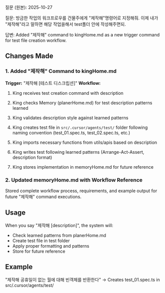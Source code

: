 질문 (원본):
2025-10-27

질문: 방금한 작업의 워크프로우를 건물주에게 "제작해"명령어로 지정해줘.
이제 내가 "제작해"라고 말하면 해당 작업을해서 test폴더 안에 작성해주면되.

답변:
Added "제작해" command to kingHome.md as a new trigger command for test file creation workflow.

<!-- 테스트 파일 생성 워크플로를 위한 새 트리거 명령 "제작해"를 kingHome.md에 추가했습니다. -->

## Changes Made
<!-- 변경 사항 -->

### 1. Added "제작해" Command to kingHome.md
<!-- kingHome.md에 "제작해" 명령 추가 -->

**Trigger:** "제작해 [테스트 디스크립션]"
**Workflow:**
1. King receives test creation command with description
<!-- 1. 건물주가 디스크립션이 포함된 테스트 생성 명령을 받습니다 -->
2. King checks Memory (planerHome.md) for test description patterns learned
<!-- 2. 건물주가 세월이(planerHome.md)에서 학습한 테스트 디스크립션 패턴을 확인 -->
3. King validates description style against learned patterns
<!-- 3. 건물주가 학습한 패턴에 대해 디스크립션 스타일 검증 -->
4. King creates test file in `src/.cursor/agents/test/` folder following naming convention (test_01.spec.ts, test_02.spec.ts, etc.)
<!-- 4. 건물주가 네이밍 규칙(test_01.spec.ts, test_02.spec.ts 등)을 따라 `src/.cursor/agents/test/` 폴더에 테스트 파일 생성 -->
5. King imports necessary functions from utils/apis based on description
<!-- 5. 건물주가 디스크립션에 기반하여 utils/apis에서 필요한 함수를 import -->
6. King writes test following learned patterns (Arrange-Act-Assert, description format)
<!-- 6. 건물주가 학습한 패턴(Arrange-Act-Assert, 디스크립션 형식)을 따라 테스트 작성 -->
7. King stores implementation in memoryHome.md for future reference
<!-- 7. 건물주가 향후 참조를 위해 memoryHome.md에 구현 저장 -->

### 2. Updated memoryHome.md with Workflow Reference
<!-- memoryHome.md에 워크플로 참조 업데이트 -->

Stored complete workflow process, requirements, and example output for future "제작해" command executions.

<!-- 향후 "제작해" 명령 실행을 위한 완전한 워크플로 프로세스, 요구사항 및 예시 출력을 저장했습니다. -->

## Usage
<!-- 사용법 -->

When you say "제작해 [description]", the system will:
- Check learned patterns from planerHome.md
- Create test file in test folder
- Apply proper formatting and patterns
- Store for future reference

## Example
<!-- 예시 -->
"제작해 공휴일이 없는 월에 대해 빈객체를 반환한다"
→ Creates test_01.spec.ts in src/.cursor/agents/test/

